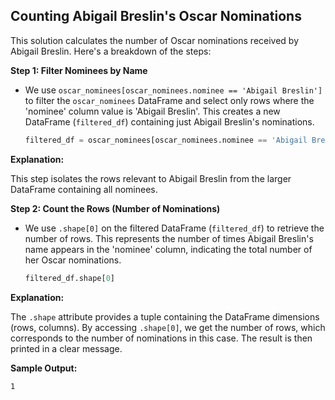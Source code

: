 ## Counting Abigail Breslin's Oscar Nominations

This solution calculates the number of Oscar nominations received by Abigail Breslin. Here's a breakdown of the steps:

**Step 1: Filter Nominees by Name**

- We use `oscar_nominees[oscar_nominees.nominee == 'Abigail Breslin']` to filter the `oscar_nominees` DataFrame and select only rows where the 'nominee' column value is 'Abigail Breslin'. This creates a new DataFrame (`filtered_df`) containing just Abigail Breslin's nominations.

   ```python
   filtered_df = oscar_nominees[oscar_nominees.nominee == 'Abigail Breslin']
   ```

**Explanation:**

This step isolates the rows relevant to Abigail Breslin from the larger DataFrame containing all nominees.

**Step 2: Count the Rows (Number of Nominations)**

- We use `.shape[0]` on the filtered DataFrame (`filtered_df`) to retrieve the number of rows. This represents the number of times Abigail Breslin's name appears in the 'nominee' column, indicating the total number of her Oscar nominations.

   ```python
   filtered_df.shape[0]
   ```

**Explanation:**

The `.shape` attribute provides a tuple containing the DataFrame dimensions (rows, columns). By accessing `.shape[0]`, we get the number of rows, which corresponds to the number of nominations in this case. The result is then printed in a clear message.

**Sample Output:**

```
1
```